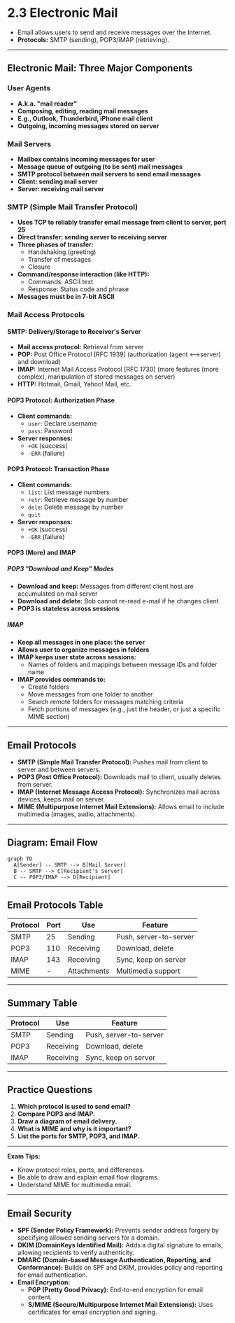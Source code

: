 # 2.3 Electronic Mail

- Email allows users to send and receive messages over the Internet.
- **Protocols:** SMTP (sending), POP3/IMAP (retrieving).

---

## Electronic Mail: Three Major Components

### User Agents
- **A.k.a. "mail reader"**
- **Composing, editing, reading mail messages**
- **E.g., Outlook, Thunderbird, iPhone mail client**
- **Outgoing, incoming messages stored on server**

### Mail Servers
- **Mailbox contains incoming messages for user**
- **Message queue of outgoing (to be sent) mail messages**
- **SMTP protocol between mail servers to send email messages**
- **Client: sending mail server**
- **Server: receiving mail server**

### SMTP (Simple Mail Transfer Protocol)
- **Uses TCP to reliably transfer email message from client to server, port 25**
- **Direct transfer: sending server to receiving server**
- **Three phases of transfer:**
  - Handshaking (greeting)
  - Transfer of messages
  - Closure
- **Command/response interaction (like HTTP):**
  - Commands: ASCII text
  - Response: Status code and phrase
- **Messages must be in 7-bit ASCII**

### Mail Access Protocols

#### SMTP: Delivery/Storage to Receiver's Server
- **Mail access protocol:** Retrieval from server
- **POP:** Post Office Protocol [RFC 1939] (authorization (agent <-->server) and download)
- **IMAP:** Internet Mail Access Protocol [RFC 1730] (more features (more complex), manipulation of stored messages on server)
- **HTTP:** Hotmail, Gmail, Yahoo! Mail, etc.

#### POP3 Protocol: Authorization Phase
- **Client commands:**
  - `user`: Declare username
  - `pass`: Password
- **Server responses:**
  - `+OK` (success)
  - `-ERR` (failure)

#### POP3 Protocol: Transaction Phase
- **Client commands:**
  - `list`: List message numbers
  - `retr`: Retrieve message by number
  - `dele`: Delete message by number
  - `quit`
- **Server responses:**
  - `+OK` (success)
  - `-ERR` (failure)

#### POP3 (More) and IMAP

##### POP3 "Download and Keep" Modes
- **Download and keep:** Messages from different client host are accumulated on mail server
- **Download and delete:** Bob cannot re-read e-mail if he changes client
- **POP3 is stateless across sessions**

##### IMAP
- **Keep all messages in one place: the server**
- **Allows user to organize messages in folders**
- **IMAP keeps user state across sessions:**
  - Names of folders and mappings between message IDs and folder name
- **IMAP provides commands to:**
  - Create folders
  - Move messages from one folder to another
  - Search remote folders for messages matching criteria
  - Fetch portions of messages (e.g., just the header, or just a specific MIME section)

---

## Email Protocols
- **SMTP (Simple Mail Transfer Protocol):** Pushes mail from client to server and between servers.
- **POP3 (Post Office Protocol):** Downloads mail to client, usually deletes from server.
- **IMAP (Internet Message Access Protocol):** Synchronizes mail across devices, keeps mail on server.
- **MIME (Multipurpose Internet Mail Extensions):** Allows email to include multimedia (images, audio, attachments).

---

## Diagram: Email Flow
```mermaid
graph TD
  A[Sender] -- SMTP --> B[Mail Server]
  B -- SMTP --> C[Recipient's Server]
  C -- POP3/IMAP --> D[Recipient]
```

---

## Email Protocols Table
| Protocol | Port | Use         | Feature                |
|----------|------|-------------|------------------------|
| SMTP     | 25   | Sending     | Push, server-to-server |
| POP3     | 110  | Receiving   | Download, delete       |
| IMAP     | 143  | Receiving   | Sync, keep on server   |
| MIME     | -    | Attachments | Multimedia support     |

---

## Summary Table
| Protocol | Use         | Feature                |
|----------|-------------|------------------------|
| SMTP     | Sending     | Push, server-to-server |
| POP3     | Receiving   | Download, delete       |
| IMAP     | Receiving   | Sync, keep on server   |

---

## Practice Questions
1. **Which protocol is used to send email?**
2. **Compare POP3 and IMAP.**
3. **Draw a diagram of email delivery.**
4. **What is MIME and why is it important?**
5. **List the ports for SMTP, POP3, and IMAP.**

---

**Exam Tips:**
- Know protocol roles, ports, and differences.
- Be able to draw and explain email flow diagrams.
- Understand MIME for multimedia email.

---

## Email Security
- **SPF (Sender Policy Framework):** Prevents sender address forgery by specifying allowed sending servers for a domain.
- **DKIM (DomainKeys Identified Mail):** Adds a digital signature to emails, allowing recipients to verify authenticity.
- **DMARC (Domain-based Message Authentication, Reporting, and Conformance):** Builds on SPF and DKIM, provides policy and reporting for email authentication.
- **Email Encryption:**
  - **PGP (Pretty Good Privacy):** End-to-end encryption for email content.
  - **S/MIME (Secure/Multipurpose Internet Mail Extensions):** Uses certificates for email encryption and signing. 